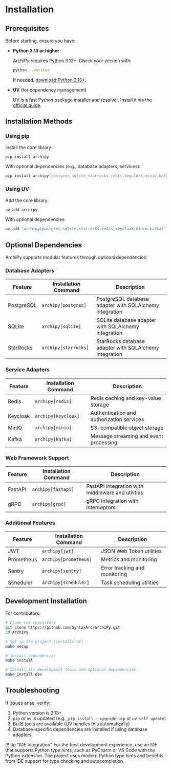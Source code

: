 # Installation

## Prerequisites

Before starting, ensure you have:

- **Python 3.13 or higher**

  ArchiPy requires Python 3.13+. Check your version with:

    ```bash
    python --version
    ```

  If needed, [download Python 3.13+](https://www.python.org/downloads/).

- **UV** (for dependency management)

  UV is a fast Python package installer and resolver. Install it via the [official guide](https://docs.astral.sh/uv/getting-started/installation/).

## Installation Methods

### Using pip

Install the core library:

```bash
pip install archipy
```

With optional dependencies (e.g., database adapters, services):

```bash
pip install archipy[postgres,sqlite,starrocks,redis,keycloak,minio,kafka]
```

### Using UV

Add the core library:

```bash
uv add archipy
```

With optional dependencies:

```bash
uv add "archipy[postgres,sqlite,starrocks,redis,keycloak,minio,kafka]"
```

## Optional Dependencies

ArchiPy supports modular features through optional dependencies:

### Database Adapters

| Feature    | Installation Command | Description                                             |
|------------|----------------------|---------------------------------------------------------|
| PostgreSQL | `archipy[postgres]`  | PostgreSQL database adapter with SQLAlchemy integration |
| SQLite     | `archipy[sqlite]`    | SQLite database adapter with SQLAlchemy integration     |
| StarRocks  | `archipy[starrocks]` | StarRocks database adapter with SQLAlchemy integration  |

### Service Adapters

| Feature  | Installation Command | Description                               |
|----------|----------------------|-------------------------------------------|
| Redis    | `archipy[redis]`     | Redis caching and key-value storage       |
| Keycloak | `archipy[keycloak]`  | Authentication and authorization services |
| MinIO    | `archipy[minio]`     | S3-compatible object storage              |
| Kafka    | `archipy[kafka]`     | Message streaming and event processing    |

### Web Framework Support

| Feature | Installation Command | Description                                       |
|---------|----------------------|---------------------------------------------------|
| FastAPI | `archipy[fastapi]`   | FastAPI integration with middleware and utilities |
| gRPC    | `archipy[grpc]`      | gRPC integration with interceptors                |

### Additional Features

| Feature    | Installation Command  | Description                   |
|------------|-----------------------|-------------------------------|
| JWT        | `archipy[jwt]`        | JSON Web Token utilities      |
| Prometheus | `archipy[prometheus]` | Metrics and monitoring        |
| Sentry     | `archipy[sentry]`     | Error tracking and monitoring |
| Scheduler  | `archipy[scheduler]`  | Task scheduling utilities     |

## Development Installation

For contributors:

```bash
# Clone the repository
git clone https://github.com/SyntaxArc/ArchiPy.git
cd ArchiPy

# Set up the project (installs UV)
make setup

# Install dependencies
make install

# Install all development tools and optional dependencies
make install-dev
```

## Troubleshooting

If issues arise, verify:

1. Python version is 3.13+
2. `pip` or `uv` is updated (e.g., `pip install --upgrade pip` or `uv self update`)
3. Build tools are available (UV handles this automatically)
4. Database-specific dependencies are installed if using database adapters

!!! tip "IDE Integration"
For the best development experience, use an IDE that supports Python type hints, such as PyCharm or VS Code with the
Python extension. The project uses modern Python type hints and benefits from IDE support for type checking and
autocompletion.
